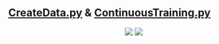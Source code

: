 ## [CreateData.py](https://github.com/Zerohertz/airflow-dags/blob/main/MLOps/CreateData.py) & [ContinuousTraining.py](https://github.com/Zerohertz/airflow-dags/blob/main/MLOps/ContinuousTraining.py)

<div align = "center">
    <img src="https://github-production-user-asset-6210df.s3.amazonaws.com/42334717/263701742-55808ae2-7d07-4830-96b7-b20654765f9b.gif"/>
    <img src="https://github-production-user-asset-6210df.s3.amazonaws.com/42334717/263691542-78b3f9b0-815c-4fe4-bb22-b85747e2e0f1.gif"/>
</div>